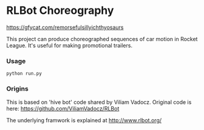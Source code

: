 # RLBot Choreography

https://gfycat.com/remorsefulsillyichthyosaurs

This project can produce choreographed sequences of car motion in
Rocket League. It's useful for making promotional trailers.

### Usage
`python run.py`

### Origins

This is based on 'hive bot' code shared by Viliam Vadocz.
Original code is here: https://github.com/ViliamVadocz/RLBot

The underlying framwork is explained at http://www.rlbot.org/
